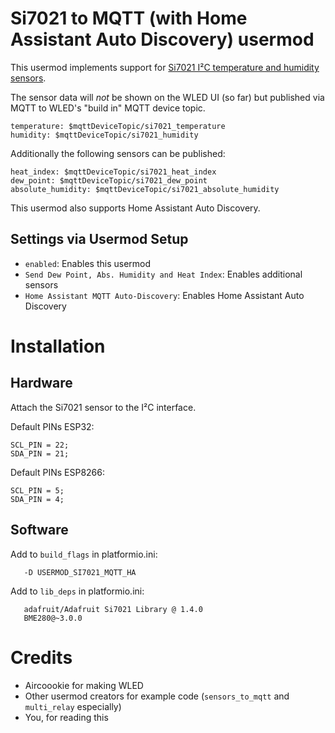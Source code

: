 # Si7021 to MQTT (with Home Assistant Auto Discovery) usermod

This usermod implements support for [Si7021 I²C temperature and humidity sensors](https://www.silabs.com/documents/public/data-sheets/Si7021-A20.pdf).

The sensor data will *not* be shown on the WLED UI (so far) but published via MQTT to WLED's "build in" MQTT device topic. 

```
temperature: $mqttDeviceTopic/si7021_temperature
humidity: $mqttDeviceTopic/si7021_humidity
```

Additionally the following sensors can be published:

```
heat_index: $mqttDeviceTopic/si7021_heat_index
dew_point: $mqttDeviceTopic/si7021_dew_point
absolute_humidity: $mqttDeviceTopic/si7021_absolute_humidity
```

This usermod also supports Home Assistant Auto Discovery.

## Settings via Usermod Setup

- `enabled`: Enables this usermod
- `Send Dew Point, Abs. Humidity and Heat Index`: Enables additional sensors
- `Home Assistant MQTT Auto-Discovery`: Enables Home Assistant Auto Discovery

# Installation

## Hardware

Attach the Si7021 sensor to the I²C interface.

Default PINs ESP32:

```
SCL_PIN = 22;
SDA_PIN = 21;
```

Default PINs ESP8266:

```
SCL_PIN = 5;
SDA_PIN = 4;
```

## Software

Add to `build_flags` in platformio.ini:

```
   -D USERMOD_SI7021_MQTT_HA
```

Add to `lib_deps` in platformio.ini:

```
   adafruit/Adafruit Si7021 Library @ 1.4.0
   BME280@~3.0.0
```

# Credits

- Aircoookie for making WLED
- Other usermod creators for example code (`sensors_to_mqtt` and `multi_relay` especially)
- You, for reading this